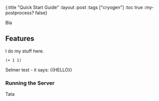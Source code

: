 {:title "Quick Start Guide"
 :layout :post
 :tags  ["cryogen"]
 :toc true
 :my-postprocess? false}

Bla

## Features

I do my stuff here.
```lisb
(+ 1 1)
```

Selmer test - it says: {{HELLO}}

### Running the Server

Tata

